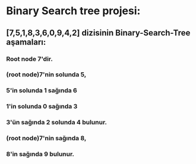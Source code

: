 # Binary Search tree projesi:
## [7,5,1,8,3,6,0,9,4,2] dizisinin Binary-Search-Tree aşamaları:

### Root node 7'dir. 

### (root node)7'nin solunda 5,
### 5'in solunda 1 sağında 6
### 1'in solunda 0 sağında 3
### 3'ün sağında 2 solunda 4 bulunur.

### (root node)7'nin sağında 8,
### 8'in sağında 9 bulunur.